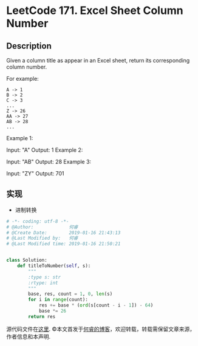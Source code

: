 # LeetCode 171. Excel Sheet Column Number

## Description

Given a column title as appear in an Excel sheet, return its corresponding column number.

For example:

    A -> 1
    B -> 2
    C -> 3
    ...
    Z -> 26
    AA -> 27
    AB -> 28 
    ...
Example 1:

Input: "A"
Output: 1
Example 2:

Input: "AB"
Output: 28
Example 3:

Input: "ZY"
Output: 701

## 实现

* 进制转换


```python
# -*- coding: utf-8 -*-
# @Author:             何睿
# @Create Date:        2019-01-16 21:43:13
# @Last Modified by:   何睿
# @Last Modified time: 2019-01-16 21:50:21


class Solution:
    def titleToNumber(self, s):
        """
        :type s: str
        :rtype: int
        """
        base, res, count = 1, 0, len(s)
        for i in range(count):
            res += base * (ord(s[count - i - 1]) - 64)
            base *= 26
        return res
```

源代码文件在[这里](https://github.com/ruicore/Algorithm/blob/master/Leetcode/2019-01-16-171-Excel-Sheet-Column-Number.py).
©本文首发于[何睿的博客](https://www.ruicore.cn/leetcode-171-excel-sheet-column-number/)，欢迎转载，转载需保留文章来源，作者信息和本声明.
